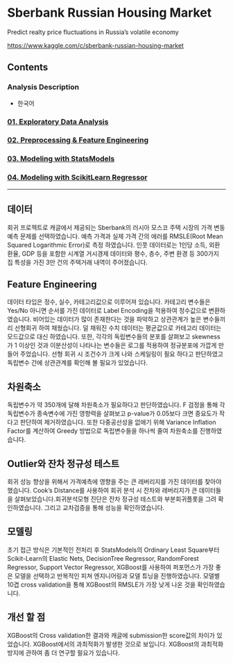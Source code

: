 # Sberbank Russian Housing Market  

Predict realty price fluctuations in Russia’s volatile economy  

https://www.kaggle.com/c/sberbank-russian-housing-market  

## Contents  
### Analysis Description  
- 한국어  

### [01. Exploratory Data Analysis](https://github.com/hojisu/sberbank-russian-housing-market/tree/master/01-Exploratory-Data-Analysis)  
### [02. Preprocessing & Feature Engineering](https://github.com/hojisu/sberbank-russian-housing-market/tree/master/02-Preprocessing-Feature-Engineering)  
### [03. Modeling with StatsModels](https://github.com/hojisu/sberbank-russian-housing-market/tree/master/03-Modeling-StatsModels)  
### [04. Modeling with ScikitLearn Regressor](https://github.com/hojisu/sberbank-russian-housing-market/tree/master/04-Modeling-with-Scikit-Learn-Regressor)  

***

## 데이터
회귀 프로젝트로 캐글에서 제공되는 Sberbank의 러시아 모스코 주택 시장의 가격 변동 예측 문제를 선택하였습니다. 예측 가격과 실제 가격 간의 에러를 RMSLE(Root Mean Squared Logarithmic Error)로 측정 하였습니다. 인풋 데이터로는 1인당 소득, 외환 환율, GDP 등을 포함한 시계열 거시경제 데이터와 평수, 층수, 주변 환경 등 300가지 집 특성을 가진 3만 건의 주택거래 내역이 주어졌습니다.

## Feature Engineering
데이터 타입은 정수, 실수, 카테고리값으로 이루어져 있습니다. 카테고리 변수들은 Yes/No 아니면 순서를 가진 데이터로 Label Encoding을 적용하여 정수값으로 변환하였습니다. 비어있는 데이터가 많이 존재한다는 것을 파악하고 상관관계가 높은 변수들끼리 선형회귀 하여 채웠습니다. 덜 채워진 수치 데이터는 평균값으로 카테고리 데이터는 모드값으로 대신 하였습니다. 또한, 각각의 독립변수들의 분포를 살펴보고 skewness가 1 이상인 것과 이분산성이 나타나는 변수들은 로그를 적용하여 정규분포에 가깝게 만들어 주었습니다. 선형 회귀 시 조건수가 크게 나와 스케일링이 필요 하다고 판단하였고 독립변수 간에 상관관계를 확인해 볼 필요가 있었습니다.

## 차원축소
독립변수가 약 350개에 달해 차원축소가 필요하다고 판단하였습니다. F 검정을 통해 각 독립변수가 종속변수에 가진 영향력을 살펴보고 p-value가 0.05보다 크면 중요도가 작다고 판단하여 제거하였습니다. 또한 다중공선성을 없애기 위해 Variance Inflation Factor를 계산하여 Greedy 방법으로 독립변수들을 하나씩 줄여 차원축소를 진행하였습니다.

## Outlier와 잔차 정규성 테스트
회귀 성능 향상을 위해서 가격예측에 영향을 주는 큰 레버리지를 가진 데이터를 찾아야 했습니다. Cook’s Distance를 사용하여 회귀 분석 시 잔차와 레버리지가 큰 데이터들을 살펴보았습니다.회귀분석모형 진단은 잔차 정규성 테스트와 부분회귀플롯을 그려 확인하였습니다. 그리고 교차검증을 통해 성능을 확인하였습니다.

## 모델링
초기 접근 방식은 기본적인 전처리 후 StatsModels의 Ordinary Least Square부터 Scikit-Learn의 Elastic Nets, DecisionTree Regressor, RandomForest Regressor, Support Vector Regressor, XGBoost를 사용하여 퍼포먼스가 가장 좋은 모델을 선택하고 반복적인 피쳐 엔지니어링과 모델 튜닝을 진행하였습니다. 모델별 10겹 cross validation을 통해 XGBoost의 RMSLE가 가장 낮게 나온 것을 확인하였습니다.

## 개선 할 점
XGBoost의 Cross validation한 결과와 캐글에 submission한 score값의 차이가 있었습니다. XGBoost에서의 과최적화가 발생한 것으로 보입니다. XGBoost의 과최적화 방지에 관하여 좀 더 연구할 필요가 있습니다. 

